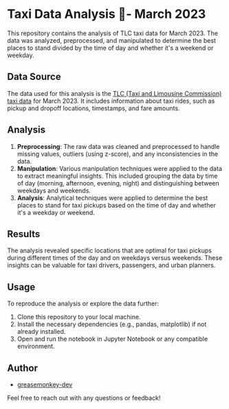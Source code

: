 # Taxi Data Analysis  🚕- March 2023

This repository contains the analysis of TLC taxi data for March 2023. The data was analyzed, preprocessed, and manipulated to determine the best places to stand divided by the time of day and whether it's a weekend or weekday.

## Data Source
The data used for this analysis is the [TLC (Taxi and Limousine Commission) taxi data](https://www.nyc.gov/site/tlc/about/tlc-trip-record-data.page) for March 2023. It includes information about taxi rides, such as pickup and dropoff locations, timestamps, and fare amounts.

## Analysis
1. **Preprocessing**: The raw data was cleaned and preprocessed to handle missing values, outliers (using z-score), and any inconsistencies in the data.
2. **Manipulation**: Various manipulation techniques were applied to the data to extract meaningful insights. This included grouping the data by time of day (morning, afternoon, evening, night) and distinguishing between weekdays and weekends.
3. **Analysis**: Analytical techniques were applied to determine the best places to stand for taxi pickups based on the time of day and whether it's a weekday or weekend.

## Results
The analysis revealed specific locations that are optimal for taxi pickups during different times of the day and on weekdays versus weekends. These insights can be valuable for taxi drivers, passengers, and urban planners.


## Usage
To reproduce the analysis or explore the data further:
1. Clone this repository to your local machine.
2. Install the necessary dependencies (e.g., pandas, matplotlib) if not already installed.
3. Open and run the notebook in Jupyter Notebook or any compatible environment.

## Author
- [greasemonkey-dev](https://github.com/greasemonkey-dev)

Feel free to reach out with any questions or feedback!
